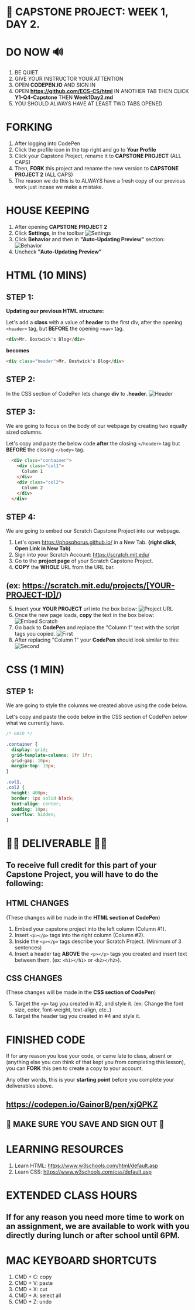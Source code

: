 # 📌 CAPSTONE PROJECT: WEEK 1, DAY 2.

# DO NOW 🔊

1.  BE QUIET
2.  GIVE YOUR INSTRUCTOR YOUR ATTENTION
3.  OPEN **CODEPEN.IO** AND SIGN IN
4.  OPEN **https://github.com/ECS-CS/html** IN ANOTHER TAB THEN CLICK **Y1-Q4-Capstone** THEN **Week1Day2.md**
5.  YOU SHOULD ALWAYS HAVE AT LEAST TWO TABS OPENED

# FORKING

1.  After logging into CodePen
2.  Click the profile icon in the top right and go to **Your Profile**
3.  Click your Capstone Project, rename it to **CAPSTONE PROJECT** (ALL CAPS)
4.  Then, **FORK** this project and rename the new version to **CAPSTONE PROJECT 2** (ALL CAPS)
5.  The reason we do this is to ALWAYS have a fresh copy of our previous work just incase we make a mistake.

# HOUSE KEEPING

1.  After opening **CAPSTONE PROJECT 2**
2.  Click **Settings**, in the toolbar
    ![Settings](../assets/settings.png)
3.  Click **Behavior** and then in **"Auto-Updating Preview"** section:
    ![Behavior](../assets/disabled.png)
4.  Uncheck **"Auto-Updating Preview"**

# HTML (10 MINS)

## STEP 1:

**Updating our previous HTML structure:**

Let's add a **class** with a value of **header** to the first div, after the opening `<header>` tag, but **BEFORE** the opening `<nav>` tag.

```html
<div>Mr. Bostwick's Blog</div>
```

**becomes**

```html
<div class="header">Mr. Bostwick's Blog</div>
```

## STEP 2:

In the CSS section of CodePen lets change **div** to **.header**.
![Header](../assets/header.png)

## STEP 3:

We are going to focus on the body of our webpage by creating two equally sized columns.

Let's copy and paste the below code **after** the closing `</header>` tag but **BEFORE** the closing `</body>` tag.

```html
  <div class="container">
    <div class="col1">
      Column 1
    </div>
    <div class="col2">
      Column 2
    </div>
  </div>
```

## STEP 4:

We are going to embed our Scratch Capstone Project into our webpage.

1.  Let's open https://phosphorus.github.io/ in a New Tab. **(right click, Open Link in New Tab)**
2.  Sign into your Scratch Account: https://scratch.mit.edu/
3.  Go to the **project page** of your Scratch Capstone Project.
4.  **COPY** the **WHOLE** URL from the URL bar.

## (ex: https://scratch.mit.edu/projects/[YOUR-PROJECT-ID]/)

5.  Insert your **YOUR PROJECT** url into the box below:
    ![Project URL](../assets/phos.png)
6.  Once the new page loads, **copy** the text in the box below:
    ![Embed Scratch](../assets/embedscratch.png)
7.  Go back to **CodePen** and replace the "Column 1" text with the script tags you copied.
    ![First](../assets/first.png)
8.  After replacing "Column 1" your **CodePen** should look similar to this:
    ![Second](../assets/second.png)

# CSS (1 MIN)

## STEP 1:

We are going to style the columns we created above using the code below.

Let's copy and paste the code below in the CSS section of CodePen below what we currently have.

```css
/* GRID */

.container {
  display: grid;
  grid-template-columns: 1fr 1fr;
  grid-gap: 10px;
  margin-top: 10px;
}

.col1,
.col2 {
  height: 400px;
  border: 1px solid black;
  text-align: center;
  padding: 10px;
  overflow: hidden;
}
```

# 🚨🚨 DELIVERABLE 🚨🚨

## To receive full credit for this part of your Capstone Project, you will have to do the following:

## HTML CHANGES

(These changes will be made in the **HTML section of CodePen**)

1.  Embed your capstone project into the left column (Column #1).
2.  Insert `<p></p>` tags into the right column (Column #2).
3.  Inside the `<p></p>` tags describe your Scratch Project. (Minimum of 3 sentences)
4.  Insert a header tag **ABOVE** the `<p></p>` tags you created and insert text between them. (ex: `<h1></h1>` or `<h2></h2>`).

## CSS CHANGES

(These changes will be made in the **CSS section of CodePen**)

5.  Target the `<p>` tag you created in #2, and style it. (ex: Change the font size, color, font-weight, text-align, etc..)
6.  Target the header tag you created in #4 and style it.

# FINISHED CODE

If for any reason you lose your code, or came late to class, absent or (anything else you can think of that kept you from completing this lesson), you can **FORK** this pen to create a copy to your account.

Any other words, this is your **starting point** before you complete your deliverables above.

## https://codepen.io/GainorB/pen/xjQPKZ

## 🚨 MAKE SURE YOU SAVE AND SIGN OUT 🚨

# LEARNING RESOURCES

1.  Learn HTML: https://www.w3schools.com/html/default.asp
2.  Learn CSS: https://www.w3schools.com/css/default.asp

# EXTENDED CLASS HOURS

## If for any reason you need more time to work on an assignment, we are available to work with you directly during lunch or after school until 6PM.

# MAC KEYBOARD SHORTCUTS

1.  CMD + C: copy
2.  CMD + V: paste
3.  CMD + X: cut
4.  CMD + A: select all
5.  CMD + Z: undo
